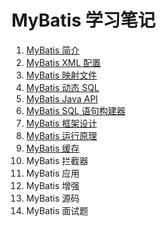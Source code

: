 # MyBatis 学习笔记

1. [MyBatis 简介](https://github.com/HomanLiang/study-demo/blob/main/mybatis-demo/document/chapter01.md)
2. [MyBatis XML 配置](https://github.com/HomanLiang/study-demo/blob/main/mybatis-demo/document/chapter02.md)
3. [MyBatis 映射文件](https://github.com/HomanLiang/study-demo/blob/main/mybatis-demo/document/chapter03.md)
4. [MyBatis  动态 SQL](https://github.com/HomanLiang/study-demo/blob/main/mybatis-demo/document/chapter04.md)
5. [MyBatis Java API](https://github.com/HomanLiang/study-demo/blob/main/mybatis-demo/document/chapter05.md)
6. [MyBatis SQL 语句构建器](https://github.com/HomanLiang/study-demo/blob/main/mybatis-demo/document/chapter06.md)
7. [MyBatis 框架设计](https://github.com/HomanLiang/study-demo/blob/main/mybatis-demo/document/chapter07.md)
8. [MyBatis 运行原理](https://github.com/HomanLiang/study-demo/blob/main/mybatis-demo/document/chapter08.md)
9. [MyBatis 缓存](https://github.com/HomanLiang/study-demo/blob/main/mybatis-demo/document/chapter09.md)
10. MyBatis 拦截器
11. MyBatis 应用
12. MyBatis 增强
13. MyBatis 源码
14. MyBatis 面试题










